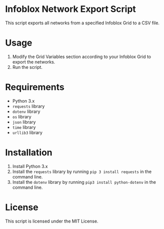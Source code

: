 # Infoblox Network Export Script

This script exports all networks from a specified Infoblox Grid to a CSV file.

# Usage

1. Modify the Grid Variables section according to your Infoblox Grid to export the networks.
2. Run the script.

# Requirements

- Python 3.x
- `requests` library
- `dotenv` library
- `os` library
- `json` library
- `time` library
- `urllib3` library

# Installation

1. Install Python 3.x
2. Install the `requests` library by running `pip 3 install requests` in the command line.
3. Install the `dotenv` library by running `pip3 install python-dotenv` in the command line.

# License
This script is licensed under the MIT License.


